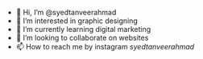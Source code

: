 - 👋 Hi, I’m @syedtanveerahmad
- 👀 I’m interested in graphic designing
- 🌱 I’m currently learning digital marketing 
- 💞️ I’m looking to collaborate on websites
- 📫 How to reach me by instagram _syedtanveerahmad_

<!---
syedtanveerahmad/syedtanveerahmad is a ✨ special ✨ repository because its `README.md` (this file) appears on your GitHub profile.
You can click the Preview link to take a look at your changes.
--->

